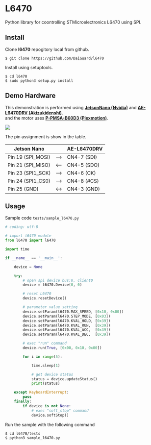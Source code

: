 # L6470

Python library for coontrolling STMicroelectronics L6470 using SPI.

## Install

Clone **l6470** repogitory local from github.

```
$ git clone https://github.com/DaiGuard/l6470
```

Install using setuptools.

```
$ cd l6470
$ sudo python3 setup.py install
```

## Demo Hardware

This demonstration is performed using [**JetsonNano (Nvidia)**](https://developer.nvidia.com/embedded/jetson-nano-developer-kit) and [**AE-L6470DRV (Akizukidenshi)**](http://akizukidenshi.com/catalog/g/gK-07024/).  
and the motor uses [**P-PMSA-B60D3 (Plexmotion)**](http://www.plexmotion.com/products/detail.php?q=P-PMSA-B60D3).

![](https://user-images.githubusercontent.com/26181834/69914558-12667100-1489-11ea-8e1e-1d98323d2cdb.jpg)

The pin assignment is show in the table.

| Jetson Nano | | AE-L6470DRV |
| --- | -- | --- |
| Pin 19 (SPI_MOSI) | --> | CN4-7 (SDI) |
| Pin 21 (SPI_MISO) | <-- | CN4-5 (SDO) |
| Pin 23 (SPI1_SCK) | --> | CN4-6 (CK) |
| Pin 24 (SPI1_CS0) | --> | CN4-8 (#CS) |
| Pin 25 (GND) | <-> | CN4-3 (GND) |

## Usage

Sample code ```tests/sample_l6470.py```

``` python
# coding: utf-8

# import l6470 module
from l6470 import l6470

import time

if __name__ == '__main__':

    device = None

    try:
        # open spi device bus:0, client0
        device = l6470.Device(0, 0)

        # reset L6470 
        device.resetDevice()

        # parameter value setting
        device.setParam(l6470.MAX_SPEED, [0x10, 0x00])
        device.setParam(l6470.STEP_MODE, [0x03])
        device.setParam(l6470.KVAL_HOLD, [0x39])
        device.setParam(l6470.KVAL_RUN,  [0x39])
        device.setParam(l6470.KVAL_ACC,  [0x39])
        device.setParam(l6470.KVAL_DEC,  [0x39])

        # exec "run" command
        device.run(True, [0x00, 0x10, 0x00])

        for i in range(5):

            time.sleep(1)

            # get device status
            status = device.updateStatus()
            print(status)

    except KeyboardInterrupt:
        pass
    finally:
        if device is not None:
            # exec "soft_stop" command
            device.softStop()
```

Run the sample with the following command

```
$ cd l6470/tests
$ python3 sample_l6470.py
```